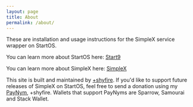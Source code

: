```yaml
---
layout: page
title: About
permalink: /about/
---
```


These are installation and usage instructions for the SimpleX service wrapper on StartOS.  

You can learn more about StartOS here:
[Start9](https://start9.com)

You can learn more about SimpleX here:
[SimpleX](https://simplex.chat)

This site is built and maintained by [+shyfire](https://blog.shyfire.net). If you'd like to support future releases of SimpleX on StartOS, feel free to send a donation using my [PayNym](https://paynym.is/+shyfire), +shyfire. Wallets that support PayNyms are Sparrow, Samourai and Stack Wallet.